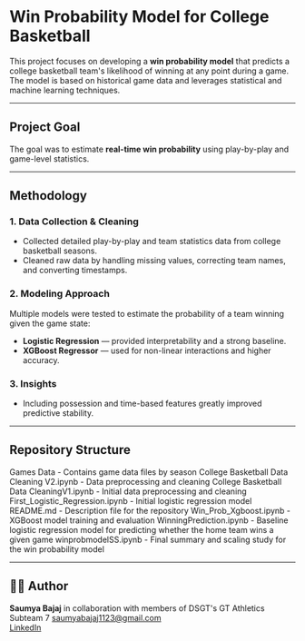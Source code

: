 # Win Probability Model for College Basketball

This project focuses on developing a **win probability model** that predicts a college basketball team's likelihood of winning at any point during a game. The model is based on historical game data and leverages statistical and machine learning techniques.

---

## Project Goal
The goal was to estimate **real-time win probability** using play-by-play and game-level statistics.

---

## Methodology

### 1. Data Collection & Cleaning
- Collected detailed play-by-play and team statistics data from college basketball seasons.
- Cleaned raw data by handling missing values, correcting team names, and converting timestamps.

### 2. Modeling Approach
Multiple models were tested to estimate the probability of a team winning given the game state:
- **Logistic Regression** — provided interpretability and a strong baseline.
- **XGBoost Regressor** — used for non-linear interactions and higher accuracy.

### 3. Insights 
- Including possession and time-based features greatly improved predictive stability.

---

## Repository Structure
Games Data - Contains game data files by season
College Basketball Data Cleaning V2.ipynb - Data preprocessing and cleaning
College Basketball Data CleaningV1.ipynb - Initial data preprocessing and cleaning
First_Logistic_Regression.ipynb - Initial logistic regression model
README.md - Description file for the repository
Win_Prob_Xgboost.ipynb - XGBoost model training and evaluation
WinningPrediction.ipynb - Baseline logistic regression model for predicting whether the home team wins a given game
winprobmodelSS.ipynb - Final summary and scaling study for the win probability model

---

## 👩‍💻 Author
**Saumya Bajaj** in collaboration with members of DSGT's GT Athletics Subteam 7 
saumyabajaj1123@gmail.com  
[LinkedIn](https://linkedin.com/in/saumyabajaj)
